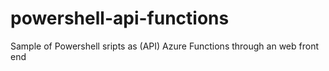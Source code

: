 # powershell-api-functions
Sample of Powershell sripts as (API) Azure Functions through an web front end
